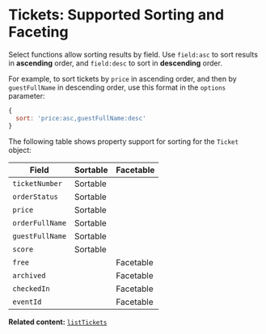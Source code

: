 # Tickets: Supported Sorting and Faceting

Select functions allow sorting results by field. Use `field:asc` to sort results in **ascending** order, and `field:desc` to sort in **descending** order.

For example, to sort tickets by `price` in ascending order, and then by `guestFullName` in descending order, use this format in the `options` parameter: 


```js
{
  sort: 'price:asc,guestFullName:desc'
}  
```

The following table shows property support for sorting for the `Ticket` object:


| Field           | Sortable | Facetable |
|-----------------|----------|-----------|
| `ticketNumber`  | Sortable |           |
| `orderStatus`   | Sortable |           |
| `price`         | Sortable |           |
| `orderFullName` | Sortable |           |
| `guestFullName` | Sortable |           |
| `score`         | Sortable |           |
| `free`          |          | Facetable |
| `archived`      |          | Facetable |
| `checkedIn`     |          | Facetable |
| `eventId`       |          | Facetable |

__Related content:__
[`listTickets`](/wix-events-v2/tickets/listtickets)